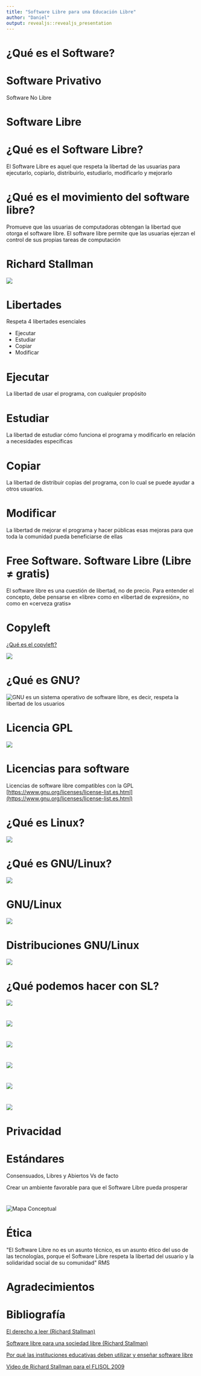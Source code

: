 ```yaml
---
title: "Software Libre para una Educación Libre"
author: "Daniel"
output: revealjs::revealjs_presentation
---
```


# ¿Qué es el Software?

# Software Privativo

Software No Libre

# Software Libre

# ¿Qué es el Software Libre?

El Software Libre es aquel que respeta la libertad de las usuarias para ejecutarlo, copiarlo, distribuirlo, estudiarlo, modificarlo y mejorarlo

# ¿Qué es el movimiento del software libre?

Promueve que las usuarias de computadoras obtengan la libertad que otorga el software libre. El software libre permite que las usuarias ejerzan el control de sus propias tareas de computación

# Richard Stallman

![](img/RMS_SL_esc.png)

# Libertades

Respeta 4 libertades esenciales

* Ejecutar
* Estudiar
* Copiar
* Modificar

# Ejecutar

La libertad de usar el programa, con cualquier propósito

# Estudiar

La libertad de estudiar cómo funciona el programa y modificarlo en relación a necesidades específicas

# Copiar

La libertad de distribuir copias del programa, con lo cual se puede ayudar a otros usuarios.

# Modificar

La libertad de mejorar el programa y hacer públicas esas mejoras para que toda la comunidad pueda beneficiarse de ellas

# Free Software. Software Libre (Libre ≠ gratis)

El software libre es una cuestión de libertad, no de precio. Para entender el concepto, debe pensarse en «libre» como en «libertad de expresión», no como en «cerveza gratis»

# Copyleft

[¿Qué es el copyleft?](https://www.gnu.org/licenses/copyleft.es.html)

![](img/copyleft.jpg)

# ¿Qué es GNU?

![GNU es un sistema operativo de software libre, es decir, respeta la libertad de los usuarios](img/gnu-head.png)

# Licencia GPL

![](img/gpl.png)

# Licencias para software

Licencias de software libre compatibles con la GPL
[https://www.gnu.org/licenses/license-list.es.html](https://www.gnu.org/licenses/license-list.es.html)

# ¿Qué es Linux?

![](img/motor.jpg)

# ¿Qué es GNU/Linux?

![](img/auto.png)

# GNU/Linux

![](img/gnu_tux.png)

# Distribuciones GNU/Linux

![](img/distros.jpg)

# ¿Qué podemos hacer con SL?

![](img/gnu.jpg)

# 

![](img/varios_sl.png)

# 

![](img/libreoffice.png)

# 

![](img/writer.png)

# 

![](img/press.png)

# 

![](img/calc.png)

# Privacidad

# Estándares 

Consensuados, Libres y Abiertos Vs de facto

Crear un ambiente favorable para que el Software Libre pueda prosperar

# 

![Mapa Conceptual](img/Mapa_conceptual_del_software_libre.jpg)

# Ética

"El Software Libre no es un asunto técnico, es un asunto ético del
uso de las tecnologías, porque el Software Libre respeta la libertad
del usuario y la solidaridad social de su comunidad" RMS

# Agradecimientos

# Bibliografía

[El derecho a leer (Richard Stallman)](https://www.gnu.org/philosophy/right-to-read.es.html)

[Software libre para una sociedad libre (Richard Stallman)](https://www.gnu.org/philosophy/fsfs/free_software.es.pdf)

[Por qué las instituciones educativas deben utilizar y enseñar software libre](https://www.gnu.org/education/edu-why.es.html)

[Video de Richard Stallman para el FLISOL 2009](https://vimeo.com/4152803)
